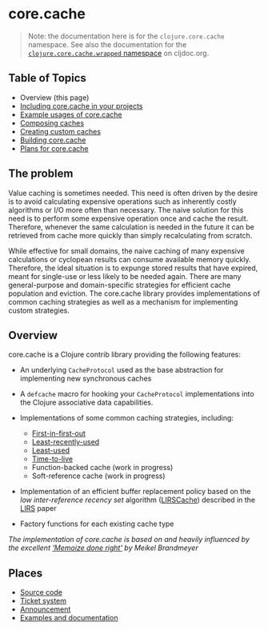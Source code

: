 core.cache
==========

> Note: the documentation here is for the `clojure.core.cache` namespace. See also the documentation for the [`clojure.core.cache.wrapped` namespace](https://cljdoc.org/d/org.clojure/core.cache/CURRENT/api/clojure.core.cache.wrapped) on cljdoc.org.

## Table of Topics

* Overview (this page)
* [Including core.cache in your projects](./Including.md)
* [Example usages of core.cache](./Using.md)
* [Composing caches](./Composing.md)
* [Creating custom caches](./Extending.md)
* [Building core.cache](./Building.md)
* [Plans for core.cache](./Plans.md)

## The problem

Value caching is sometimes needed. This need is often driven by the desire is to avoid calculating expensive operations such as inherently costly algorithms or I/O more often than necessary.  The naive solution for this need is to perform some expensive operation once and cache the result.  Therefore, whenever the same calculation is needed in the future it can be retrieved from cache more quickly than simply recalculating from scratch.

While effective for small domains, the naive caching of many expensive calculations or cyclopean results can consume available memory quickly.  Therefore, the ideal situation is to expunge stored results that have expired, meant for single-use or less likely to be needed again.  There are many general-purpose and domain-specific strategies for efficient cache population and eviction. The core.cache library provides implementations of common caching strategies as well as a mechanism for implementing custom strategies.

## Overview

core.cache is a Clojure contrib library providing the following features:

* An underlying `CacheProtocol` used as the base abstraction for implementing new synchronous caches

* A `defcache` macro for hooking your `CacheProtocol` implementations into the Clojure associative data capabilities.

* Implementations of some common caching strategies, including:
  - [First-in-first-out](./FIFO.md)
  - [Least-recently-used](./LRU.md)
  - [Least-used](./LU.md)
  - [Time-to-live](./TTL.md)
  - Function-backed cache (work in progress)
  - Soft-reference cache (work in progress)

* Implementation of an efficient buffer replacement policy based on the *low inter-reference recency set* algorithm ([LIRSCache](./LIRS.md)) described in the [LIRS](http://citeseer.ist.psu.edu/viewdoc/summary?doi=10.1.1.116.2184) paper

* Factory functions for each existing cache type

*The implementation of core.cache is based on and heavily influenced by the excellent ['Memoize done right'](http://kotka.de/blog/2010/03/memoize_done_right.html) by Meikel Brandmeyer*

## Places

* [Source code](https://github.com/clojure/core.cache)
* [Ticket system](http://clojure.atlassian.net/browse/CCACHE)
* [Announcement](http://groups.google.com/group/clojure/browse_frm/thread/69d08572ab265dc7)
* [Examples and documentation](http://github.com/clojure/core.cache/wiki)